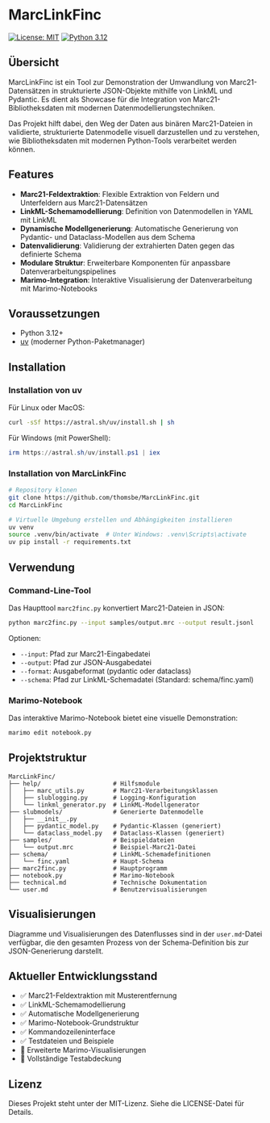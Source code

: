 # MarcLinkFinc

[![License: MIT](https://img.shields.io/badge/License-MIT-yellow.svg)](https://opensource.org/licenses/MIT)
[![Python 3.12](https://img.shields.io/badge/python-3.12-blue.svg)](https://www.python.org/downloads/release/python-3120/)

## Übersicht

MarcLinkFinc ist ein Tool zur Demonstration der Umwandlung von Marc21-Datensätzen in strukturierte JSON-Objekte mithilfe von LinkML und Pydantic. Es dient als Showcase für die Integration von Marc21-Bibliotheksdaten mit modernen Datenmodellierungstechniken.

Das Projekt hilft dabei, den Weg der Daten aus binären Marc21-Dateien in validierte, strukturierte Datenmodelle visuell darzustellen und zu verstehen, wie Bibliotheksdaten mit modernen Python-Tools verarbeitet werden können.

## Features

- **Marc21-Feldextraktion**: Flexible Extraktion von Feldern und Unterfeldern aus Marc21-Datensätzen
- **LinkML-Schemamodellierung**: Definition von Datenmodellen in YAML mit LinkML
- **Dynamische Modellgenerierung**: Automatische Generierung von Pydantic- und Dataclass-Modellen aus dem Schema
- **Datenvalidierung**: Validierung der extrahierten Daten gegen das definierte Schema
- **Modulare Struktur**: Erweiterbare Komponenten für anpassbare Datenverarbeitungspipelines
- **Marimo-Integration**: Interaktive Visualisierung der Datenverarbeitung mit Marimo-Notebooks

## Voraussetzungen

- Python 3.12+
- [uv](https://github.com/astral-sh/uv) (moderner Python-Paketmanager)

## Installation

### Installation von uv

Für Linux oder MacOS:

```bash
curl -sSf https://astral.sh/uv/install.sh | sh
```

Für Windows (mit PowerShell):

```powershell
irm https://astral.sh/uv/install.ps1 | iex
```

### Installation von MarcLinkFinc

```bash
# Repository klonen
git clone https://github.com/thomsbe/MarcLinkFinc.git
cd MarcLinkFinc

# Virtuelle Umgebung erstellen und Abhängigkeiten installieren
uv venv
source .venv/bin/activate  # Unter Windows: .venv\Scripts\activate
uv pip install -r requirements.txt
```

## Verwendung

### Command-Line-Tool

Das Haupttool `marc2finc.py` konvertiert Marc21-Dateien in JSON:

```bash
python marc2finc.py --input samples/output.mrc --output result.jsonl
```

Optionen:
- `--input`: Pfad zur Marc21-Eingabedatei
- `--output`: Pfad zur JSON-Ausgabedatei
- `--format`: Ausgabeformat (pydantic oder dataclass)
- `--schema`: Pfad zur LinkML-Schemadatei (Standard: schema/finc.yaml)

### Marimo-Notebook

Das interaktive Marimo-Notebook bietet eine visuelle Demonstration:

```bash
marimo edit notebook.py
```

## Projektstruktur

```
MarcLinkFinc/
├── help/                    # Hilfsmodule
│   ├── marc_utils.py        # Marc21-Verarbeitungsklassen
│   ├── slublogging.py       # Logging-Konfiguration
│   └── linkml_generator.py  # LinkML-Modellgenerator
├── slubmodels/              # Generierte Datenmodelle
│   ├── __init__.py
│   ├── pydantic_model.py    # Pydantic-Klassen (generiert)
│   └── dataclass_model.py   # Dataclass-Klassen (generiert)
├── samples/                 # Beispieldateien
│   └── output.mrc           # Beispiel-Marc21-Datei
├── schema/                  # LinkML-Schemadefinitionen
│   └── finc.yaml            # Haupt-Schema
├── marc2finc.py             # Hauptprogramm
├── notebook.py              # Marimo-Notebook
├── technical.md             # Technische Dokumentation
└── user.md                  # Benutzervisualisierungen
```

## Visualisierungen

Diagramme und Visualisierungen des Datenflusses sind in der `user.md`-Datei verfügbar, die den gesamten Prozess von der Schema-Definition bis zur JSON-Generierung darstellt.

## Aktueller Entwicklungsstand

- ✅ Marc21-Feldextraktion mit Musterentfernung
- ✅ LinkML-Schemamodellierung
- ✅ Automatische Modellgenerierung
- ✅ Marimo-Notebook-Grundstruktur
- ✅ Kommandozeileninterface
- ✅ Testdateien und Beispiele
- 🔄 Erweiterte Marimo-Visualisierungen
- 🔄 Vollständige Testabdeckung

## Lizenz

Dieses Projekt steht unter der MIT-Lizenz. Siehe die LICENSE-Datei für Details.
